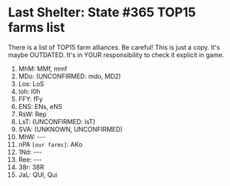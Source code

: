 # Last Shelter: State #365 TOP15 farms list

There is a list of TOP15 farm alliances. Be careful! This is just a copy. It's maybe OUTDATED. It's in YOUR responsibility to check it explicit in game.

1. MhM: MMf, mmf
2. MDo: (UNCONFIRMED: mdo, MD2)
3. Los: LoS
4. loh: l0h
5. FFY: fFy
6. ENS: ENs, eNS
7. RsW: Rep
8. LsT: (UNCONFIRMED: lsT)
9. SVA: (UNKNOWN, UNCONFIRMED)
10. MhW: ---
11. nPA ```[our farms]```: AKo
12. 1Nd: ---
13. Ree: ---
14. 38r: 38R
15. JaL: QUI, Qui
